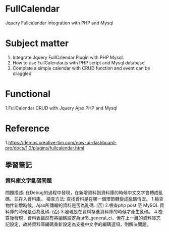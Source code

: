 # FullCalendar
Jquery Fullcalandar Integration with PHP and Mysql


# Subject matter
1. Integrate Jquery FullCalendar Plugin with PHP Mysql.
2. How to use FullCalendar.js with PHP script and Mysql database.
3. Complate a simple calendar with CRUD function and event can be draggled

# Functional
1.FullCalendar CRUD with Jquery Ajax PHP and Mysql


# Reference
1.https://demos.creative-tim.com/now-ui-dashboard-pro/docs/1.0/plugins/fullcalendar.html


## 學習筆記

### 資料庫文字亂碼問題
問題描述: 在Debug的過程中發現，在新增資料到資料庫的時候中文文字會轉成亂碼，並存入資料庫。
檢查方法: 查找資料是在哪一個環節轉變成亂碼情況。
1.檢查物件新增時候，Ajax所傳輸的資料是否為亂碼. (否)
2.檢查php post 至 MySQL 資料庫的時候是否為亂碼. (否)
3.發現是在資料存進資料庫的時候才產生亂碼。
4.檢查後發現，資料表雖然有將編碼設定為utf8_general_ci，但在上一層的資料庫忘記設定，故將資料庫編碼重新設定為支援中文字的編碼選項，則解決問題。


